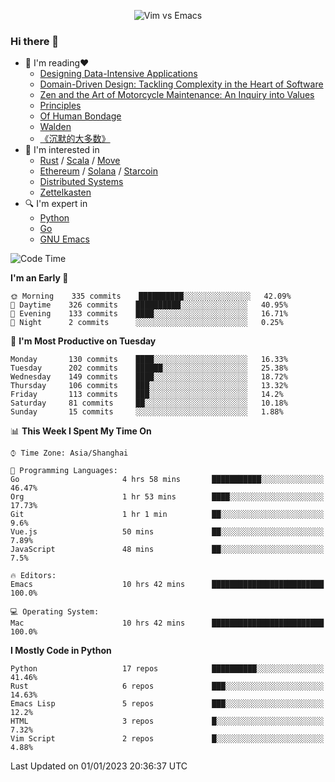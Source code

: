 <p align="center">
    <img src="https://gist.githubusercontent.com/coldnight/e696baffb094e71c96cb302118878eae/raw/40ea5053a6f66cc65f90f437e4173497da225958/banner.gif" alt="Vim vs Emacs" />
</p>

### Hi there 👋

- 📖 I'm reading❤️
    + [Designing Data-Intensive Applications](https://www.oreilly.com/library/view/designing-data-intensive-applications/9781491903063/)
    + [Domain-Driven Design: Tackling Complexity in the Heart of Software](https://www.dddcommunity.org/book/evans_2003/)
    + [Zen and the Art of Motorcycle Maintenance: An Inquiry into Values](https://en.wikipedia.org/wiki/Zen_and_the_Art_of_Motorcycle_Maintenance)
    + [Principles](https://www.principles.com/)
    + [Of Human Bondage](https://en.wikipedia.org/wiki/Of_Human_Bondage)
    + [Walden](https://en.wikipedia.org/wiki/Walden)
    + [《沉默的大多数》](https://en.wikipedia.org/wiki/Silent_majority)
- 🌱 I'm interested in
    + [Rust](https://www.rust-lang.org/) / [Scala](https://www.scala-lang.org/) / [Move](https://github.com/move-language/move/)
    + [Ethereum](https://ethereum.org/en/) / [Solana](https://solana.com/) / [Starcoin](https://github.com/starcoinorg/starcoin)
	+ [Distributed Systems](https://www.linuxzen.com/notes/topics/20200320174417_%E5%88%86%E5%B8%83%E5%BC%8F/)
	+ [Zettelkasten](https://www.linuxzen.com/notes/notes/20220120080920-slip_box/)
- 🔍 I'm expert in
    + [Python](https://www.python.org/)
    + [Go](https://go.dev/)
    + [GNU Emacs](https://www.gnu.org/software/emacs/)

<!--START_SECTION:waka-->
![Code Time](http://img.shields.io/badge/Code%20Time-1%2C836%20hrs%2036%20mins-blue)

**I'm an Early 🐤** 

```text
🌞 Morning    335 commits    ██████████░░░░░░░░░░░░░░░   42.09% 
🌆 Daytime    326 commits    ██████████░░░░░░░░░░░░░░░   40.95% 
🌃 Evening    133 commits    ████░░░░░░░░░░░░░░░░░░░░░   16.71% 
🌙 Night      2 commits      ░░░░░░░░░░░░░░░░░░░░░░░░░   0.25%

```
📅 **I'm Most Productive on Tuesday** 

```text
Monday       130 commits    ████░░░░░░░░░░░░░░░░░░░░░   16.33% 
Tuesday      202 commits    ██████░░░░░░░░░░░░░░░░░░░   25.38% 
Wednesday    149 commits    ████░░░░░░░░░░░░░░░░░░░░░   18.72% 
Thursday     106 commits    ███░░░░░░░░░░░░░░░░░░░░░░   13.32% 
Friday       113 commits    ███░░░░░░░░░░░░░░░░░░░░░░   14.2% 
Saturday     81 commits     ██░░░░░░░░░░░░░░░░░░░░░░░   10.18% 
Sunday       15 commits     ░░░░░░░░░░░░░░░░░░░░░░░░░   1.88%

```


📊 **This Week I Spent My Time On** 

```text
⌚︎ Time Zone: Asia/Shanghai

💬 Programming Languages: 
Go                       4 hrs 58 mins       ███████████░░░░░░░░░░░░░░   46.47% 
Org                      1 hr 53 mins        ████░░░░░░░░░░░░░░░░░░░░░   17.73% 
Git                      1 hr 1 min          ██░░░░░░░░░░░░░░░░░░░░░░░   9.6% 
Vue.js                   50 mins             ██░░░░░░░░░░░░░░░░░░░░░░░   7.89% 
JavaScript               48 mins             ██░░░░░░░░░░░░░░░░░░░░░░░   7.5%

🔥 Editors: 
Emacs                    10 hrs 42 mins      █████████████████████████   100.0%

💻 Operating System: 
Mac                      10 hrs 42 mins      █████████████████████████   100.0%

```

**I Mostly Code in Python** 

```text
Python                   17 repos            ██████████░░░░░░░░░░░░░░░   41.46% 
Rust                     6 repos             ███░░░░░░░░░░░░░░░░░░░░░░   14.63% 
Emacs Lisp               5 repos             ███░░░░░░░░░░░░░░░░░░░░░░   12.2% 
HTML                     3 repos             █░░░░░░░░░░░░░░░░░░░░░░░░   7.32% 
Vim Script               2 repos             █░░░░░░░░░░░░░░░░░░░░░░░░   4.88%

```



 Last Updated on 01/01/2023 20:36:37 UTC
<!--END_SECTION:waka-->
